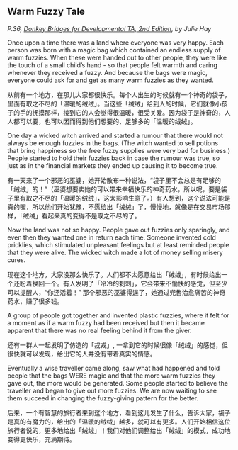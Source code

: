 ## Warm Fuzzy Tale ##

*P.36, [Donkey Bridges for Developmental TA, 2nd Edition](http://www.sherwoodpublishing.com/ta-books-and-dvds1.html), by Julie Hay*

Once upon a time there was a land where everyone was very happy. Each person was born with a magic bag which contained an endless supply of warm fuzzies. When these were handed out to other people, they were like the touch of a small child’s hand - so that people felt warmth and caring whenever they received a fuzzy. And because the bags were magic, everyone could ask for and get as many warm fuzzies as they wanted.

从前有一个地方，在那儿大家都很快乐。每个人出生的时候就有一个神奇的袋子，里面有取之不尽的「温暖的绒绒」。当这些「绒绒」给到人的时候，它们就像小孩子的手的抚摸那样，接到它的人会觉得很温暖，很受关爱。因为袋子是神奇的，人人都可以要，也可以因而得到他们想要的、足够多的「温暖的绒绒」。

One day a wicked witch arrived and started a rumour that there would not always be enough fuzzies in the bags. (The witch wanted to sell potions that bring happiness so the free fuzzy supplies were very bad for business.) People started to hold their fuzzies back in case the rumour was true, so just as in the financial markets they ended up causing it to become true.

有一天来了一个邪恶的巫婆，她开始散布一种说法，“袋子里不会总是有足够的「绒绒」的！”（巫婆想要卖她的可以带来幸福快乐的神奇药水，所以呢，要是袋子里有取之不尽的「温暖的绒绒」，这太影响生意了。）有人想到，这个说法可能是真的喔，所以他们开始犹豫，不愿给出「绒绒」了，慢慢地，就像是在交易市场那样，「绒绒」看起来真的变得不是取之不尽的了。

Now the land was not so happy. People gave out fuzzies only sparingly, and even then they wanted one in return each time. Someone invented cold pricklies, which stimulated unpleasant feelings but at least reminded people that they were alive. The wicked witch made a lot of money selling misery cures.

现在这个地方，大家没那么快乐了。人们都不太愿意给出「绒绒」，有时候给出一个还盼着换回一个。有人发明了「冷冷的刺刺」，它会带来不愉快的感觉，但至少可以提醒人，“你还活着！” 那个邪恶的巫婆得逞了，她通过兜售治愈痛苦的神奇药水，赚了很多钱。

A group of people got together and invented plastic fuzzies, where it felt for a moment as if a warm fuzzy had been received but then it became apparent that there was no real feeling behind it from the giver.

还有一群人一起发明了仿造的「戎戎」, 一拿到它的时候很像「绒绒」的感觉，但很快就可以发现，给出它的人并没有带着真实的情感。

Eventually a wise traveller came along, saw what had happened and told people that the bags WERE magic and that the more warm fuzzies they gave out, the more would be generated. Some people started to believe the traveller and began to give out more fuzzies. We are now waiting to see them succeed in changing the fuzzy-giving pattern for the better.

后来，一个有智慧的旅行者来到这个地方，看到这儿发生了什么，告诉大家，袋子是真的有魔力的，给出的「温暖的绒绒」越多，就可以有更多。人们开始相信这位旅行者说的，更多地给出「绒绒」！我们对他们调整给出「绒绒」的模式，成功地变得更快乐，充满期待。

